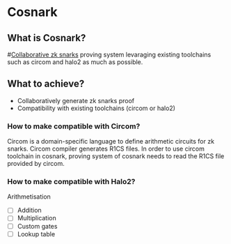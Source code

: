 # Cosnark

## What is Cosnark?

#[Collaborative zk snarks](https://eprint.iacr.org/2021/1530.pdf) proving system levaraging existing toolchains such as circom and halo2 as much as possible.

## What to achieve?

- Collaboratively generate zk snarks proof
- Compatibility with existing toolchains (circom or halo2)

### How to make compatible with Circom?

Circom is a domain-specific language to define arithmetic circuits for zk snarks. Circom compiler generates R1CS files. In order to use circom toolchain in cosnark, proving system of cosnark needs to read the R1CS file provided by circom.

### How to make compatible with Halo2?

Arithmetisation

- [ ] Addition
- [ ] Multiplication
- [ ] Custom gates
- [ ] Lookup table
